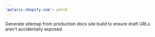```yaml
---
'polaris.shopify.com': patch
---
```


Generate sitemap from production docs site build to ensure draft URLs aren't accidentally exposed.
